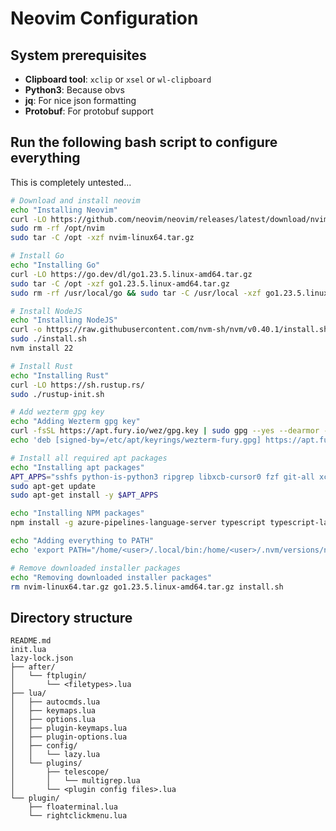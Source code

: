 # Neovim Configuration

## System prerequisites

- **Clipboard tool**: `xclip` or `xsel` or `wl-clipboard`
- **Python3**: Because obvs
- **jq**: For nice json formatting
- **Protobuf**: For protobuf support
<!-- - **sshfs**: For remote file editing like VSCode Remote Explorer -->
<!-- - **Go**: For... Go... -->
<!-- - **Node.js**: Some nvim plugins require this -->
<!-- - **Rust**: Some formatters require this -->
<!-- - **ripgrep**: For faster searching -->
<!-- - **fzf**: For fuzzy finding all the things -->

## Run the following bash script to configure everything

This is completely untested...

```bash
# Download and install neovim
echo "Installing Neovim"
curl -LO https://github.com/neovim/neovim/releases/latest/download/nvim-linux64.tar.gz
sudo rm -rf /opt/nvim
sudo tar -C /opt -xzf nvim-linux64.tar.gz

# Install Go
echo "Installing Go"
curl -LO https://go.dev/dl/go1.23.5.linux-amd64.tar.gz
sudo tar -C /opt -xzf go1.23.5.linux-amd64.tar.gz
sudo rm -rf /usr/local/go && sudo tar -C /usr/local -xzf go1.23.5.linux-amd64.tar.gz

# Install NodeJS
echo "Installing NodeJS"
curl -o https://raw.githubusercontent.com/nvm-sh/nvm/v0.40.1/install.sh
sudo ./install.sh
nvm install 22

# Install Rust
echo "Installing Rust"
curl -LO https://sh.rustup.rs/
sudo ./rustup-init.sh

# Add wezterm gpg key
echo "Adding Wezterm gpg key"
curl -fsSL https://apt.fury.io/wez/gpg.key | sudo gpg --yes --dearmor -o /etc/apt/keyrings/wezterm-fury.gpg
echo 'deb [signed-by=/etc/apt/keyrings/wezterm-fury.gpg] https://apt.fury.io/wez/ * *' | sudo tee /etc/apt/sources.list.d/wezterm.list

# Install all required apt packages
echo "Installing apt packages"
APT_APPS="sshfs python-is-python3 ripgrep libxcb-cursor0 fzf git-all xclip python3-venv python3-pip python3-ruff python3-neovim fd-find wezterm"
sudo apt-get update
sudo apt-get install -y $APT_APPS

echo "Installing NPM packages"
npm install -g azure-pipelines-language-server typescript typescript-language-server ts-node

echo "Adding everything to PATH"
echo 'export PATH="/home/<user>/.local/bin:/home/<user>/.nvm/versions/node:/usr/local/go/bin:/home/<user>/go/bin:/opt/nvim-linux64/bin:/home/<user>/.cargo/bin:/home/<user>/.local/bin:$PATH"' >> ~/.bashrc

# Remove downloaded installer packages
echo "Removing downloaded installer packages"
rm nvim-linux64.tar.gz go1.23.5.linux-amd64.tar.gz install.sh
```

## Directory structure

```
README.md
init.lua
lazy-lock.json
├── after/
│   └── ftplugin/
│       └── <filetypes>.lua
├── lua/
│   ├── autocmds.lua
│   ├── keymaps.lua
│   ├── options.lua
│   ├── plugin-keymaps.lua
│   ├── plugin-options.lua
│   ├── config/
│   │   └── lazy.lua
│   └── plugins/
│       ├── telescope/
│       │   └── multigrep.lua
│       └── <plugin config files>.lua
└── plugin/
    ├── floaterminal.lua
    └── rightclickmenu.lua
```
